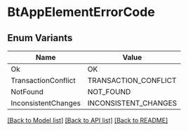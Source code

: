 # BtAppElementErrorCode

## Enum Variants

| Name | Value |
|---- | -----|
| Ok | OK |
| TransactionConflict | TRANSACTION_CONFLICT |
| NotFound | NOT_FOUND |
| InconsistentChanges | INCONSISTENT_CHANGES |


[[Back to Model list]](../README.md#documentation-for-models) [[Back to API list]](../README.md#documentation-for-api-endpoints) [[Back to README]](../README.md)


